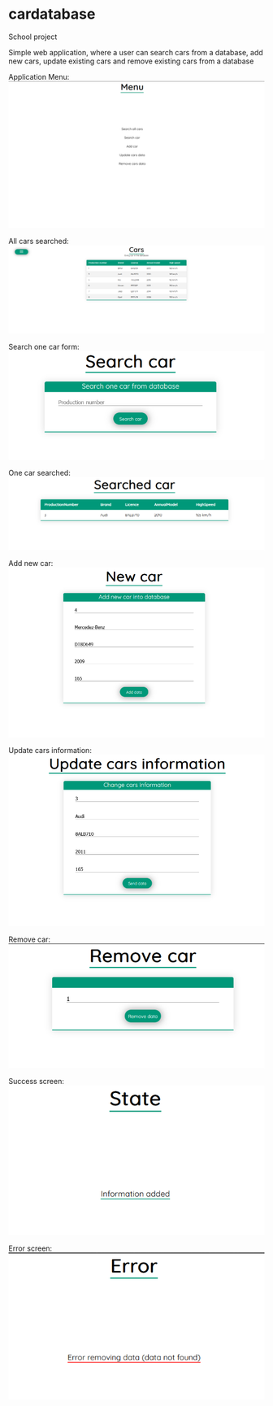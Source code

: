 # cardatabase

School project

Simple web application, where a user can search cars from a database, add new cars, update existing cars and remove existing cars from a database

Application Menu:
![menuImage](/exampleImages/cardatabasemenu.png)

All cars searched:
![allCars](/exampleImages/allcars.png)

Search one car form:
![oneCarForm](/exampleImages/onecarForm.png)

One car searched:
![oneCar](/exampleImages/onecar.png)

Add new car:
![addCarForm](/exampleImages/addCarFrom.png)

Update cars information:
![updateCar](/exampleImages/updateCarForm.png)

Remove car:
![removeCar](/exampleImages/removecarForm.png)

Success screen:
![success](/exampleImages/successScreen.png)

Error screen:
![error](/exampleImages/errorScreen.png)
